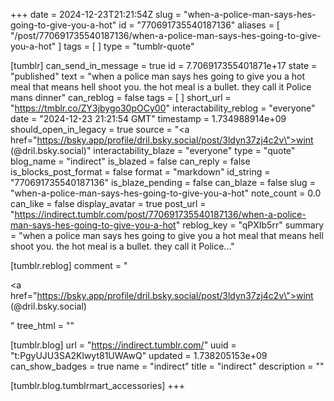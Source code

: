 +++
date = 2024-12-23T21:21:54Z
slug = "when-a-police-man-says-hes-going-to-give-you-a-hot"
id = "770691735540187136"
aliases = [ "/post/770691735540187136/when-a-police-man-says-hes-going-to-give-you-a-hot" ]
tags = [ ]
type = "tumblr-quote"

[tumblr]
can_send_in_message = true
id = 7.706917355401871e+17
state = "published"
text = "when a police man says hes going to give you a hot meal that means hell shoot you. the hot meal is a bullet. they call it Police mans dinner"
can_reblog = false
tags = [ ]
short_url = "https://tmblr.co/ZY3jbygo30pOCy00"
interactability_reblog = "everyone"
date = "2024-12-23 21:21:54 GMT"
timestamp = 1.734988914e+09
should_open_in_legacy = true
source = "<a href=\"https://bsky.app/profile/dril.bsky.social/post/3ldyn37zj4c2v\">wint (@dril.bsky.social)</a>"
interactability_blaze = "everyone"
type = "quote"
blog_name = "indirect"
is_blazed = false
can_reply = false
is_blocks_post_format = false
format = "markdown"
id_string = "770691735540187136"
is_blaze_pending = false
can_blaze = false
slug = "when-a-police-man-says-hes-going-to-give-you-a-hot"
note_count = 0.0
can_like = false
display_avatar = true
post_url = "https://indirect.tumblr.com/post/770691735540187136/when-a-police-man-says-hes-going-to-give-you-a-hot"
reblog_key = "qPXIb5rr"
summary = "when a police man says hes going to give you a hot meal that means hell shoot you. the hot meal is a bullet. they call it Police..."

[tumblr.reblog]
comment = "<p><a href=\"https://bsky.app/profile/dril.bsky.social/post/3ldyn37zj4c2v\">wint (@dril.bsky.social)</a></p>"
tree_html = ""

[tumblr.blog]
url = "https://indirect.tumblr.com/"
uuid = "t:PgyUJU3SA2Klwyt81UWAwQ"
updated = 1.738205153e+09
can_show_badges = true
name = "indirect"
title = "indirect"
description = ""

[tumblr.blog.tumblrmart_accessories]
+++

